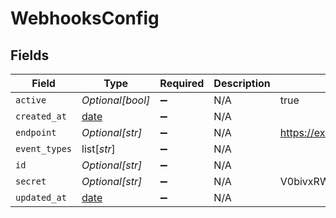 # WebhooksConfig


## Fields

| Field                                                                | Type                                                                 | Required                                                             | Description                                                          | Example                                                              |
| -------------------------------------------------------------------- | -------------------------------------------------------------------- | -------------------------------------------------------------------- | -------------------------------------------------------------------- | -------------------------------------------------------------------- |
| `active`                                                             | *Optional[bool]*                                                     | :heavy_minus_sign:                                                   | N/A                                                                  | true                                                                 |
| `created_at`                                                         | [date](https://docs.python.org/3/library/datetime.html#date-objects) | :heavy_minus_sign:                                                   | N/A                                                                  |                                                                      |
| `endpoint`                                                           | *Optional[str]*                                                      | :heavy_minus_sign:                                                   | N/A                                                                  | https://example.com                                                  |
| `event_types`                                                        | list[*str*]                                                          | :heavy_minus_sign:                                                   | N/A                                                                  |                                                                      |
| `id`                                                                 | *Optional[str]*                                                      | :heavy_minus_sign:                                                   | N/A                                                                  |                                                                      |
| `secret`                                                             | *Optional[str]*                                                      | :heavy_minus_sign:                                                   | N/A                                                                  | V0bivxRWveaoz08afqjU6Ko/jwO0Cb+3                                     |
| `updated_at`                                                         | [date](https://docs.python.org/3/library/datetime.html#date-objects) | :heavy_minus_sign:                                                   | N/A                                                                  |                                                                      |